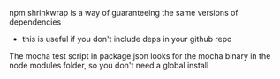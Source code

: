 npm shrinkwrap is a way of guaranteeing the same versions of dependencies
- this is useful if you don't include deps in your github repo

The mocha test script in package.json looks for the mocha binary in the node modules folder, so you don't need a global install